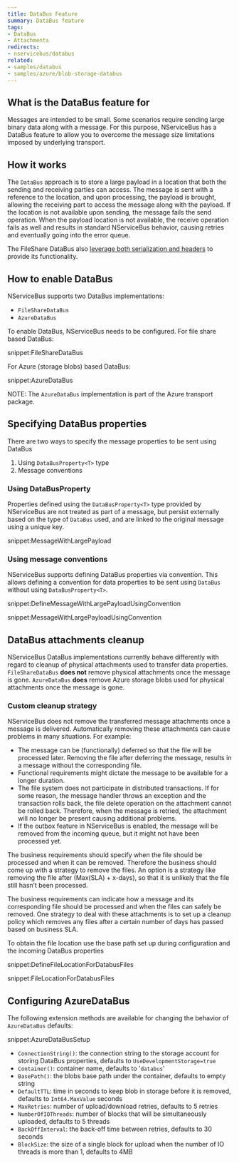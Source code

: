```yaml
---
title: DataBus Feature
summary: DataBus feature
tags:
- DataBus
- Attachments
redirects:
- nservicebus/databus
related:
- samples/databus
- samples/azure/blob-storage-databus
---
```


## What is the DataBus feature for

Messages are intended to be small. Some scenarios require sending large binary data along with a message. For this purpose, NServiceBus has a DataBus feature to allow you to overcome the message size limitations imposed by underlying transport.


## How it works

The `DataBus` approach is to store a large payload in a location that both the sending and receiving parties can access. The message is sent with a reference to the location, and upon processing, the payload is brought, allowing the receiving part to access the message along with the payload. If the location is not available upon sending, the message fails the send operation. When the payload location is not available, the receive operation fails as well and results in standard NServiceBus behavior, causing retries and eventually going into the error queue.

The FileShare DataBus also [leverage both serialization and headers](/nservicebus/messaging/headers.md#fileshare-databus-headers) to provide its functionality.


## How to enable DataBus

NServiceBus supports two DataBus implementations:

* `FileShareDataBus`
* `AzureDataBus`

To enable DataBus, NServiceBus needs to be configured. For file share based DataBus:

snippet:FileShareDataBus

For Azure (storage blobs) based DataBus:

snippet:AzureDataBus

NOTE: The `AzureDataBus` implementation is part of the Azure transport package.


## Specifying DataBus properties

There are two ways to specify the message properties to be sent using DataBus
1. Using `DataBusProperty<T>` type
2. Message conventions


### Using DataBusProperty<T>

Properties defined using the `DataBusProperty<T>` type provided by NServiceBus are not treated as part of a message, but persist externally based on the type of `DataBus` used, and are linked to the original message using a unique key.

snippet:MessageWithLargePayload


### Using message conventions

NServiceBus supports defining DataBus properties via convention. This allows defining a convention for data properties to be sent using `DataBus` without using `DataBusProperty<T>`.

snippet:DefineMessageWithLargePayloadUsingConvention

snippet:MessageWithLargePayloadUsingConvention


## DataBus attachments cleanup

NServiceBus DataBus implementations currently behave differently with regard to cleanup of physical attachments used to transfer data properties. `FileShareDataBus` **does not** remove physical attachments once the message is gone. `AzureDataBus` **does** remove Azure storage blobs used for physical attachments once the message is gone.

### Custom cleanup strategy

NServiceBus does not remove the transferred message attachments once a message is delivered. Automatically removing these attachments can cause problems in many situations. For example:

- The message can be (functionally) deferred so that the file will be processed later. Removing the file after deferring the message, results in a message without the corresponding file.
- Functional requirements might dictate the message to be available for a longer duration.
- The file system does not participate in distributed transactions. If for some reason, the message handler throws an exception and the transaction rolls back, the file delete operation on the attachment cannot be rolled back. Therefore, when the message is retried, the attachment will no longer be present causing additional problems.
- If the outbox feature in NServiceBus is enabled, the message will be removed from the incoming queue, but it might not have been processed yet. 

The business requirements should specify when the file should be processed and when it can be removed. Therefore the business should come up with a strategy to remove the files. An option is a strategy like removing the file after (Max(SLA) + x-days), so that it is unlikely that the file still hasn’t been processed.

The business requirements can indicate how a message and its corresponding file should be processed and when the files can safely be removed. One strategy to deal with these attachments is to set up a cleanup policy which removes any files after a certain number of days has passed based on business SLA.

To obtain the file location use the base path set up during configuration and the incoming DataBus properties

snippet:DefineFileLocationForDatabusFiles

snippet:FileLocationForDatabusFiles
 
## Configuring AzureDataBus

The following extension methods are available for changing the behavior of `AzureDataBus` defaults:

snippet:AzureDataBusSetup

 * `ConnectionString()`: the connection string to the storage account for storing DataBus properties, defaults to `UseDevelopmentStorage=true`
 * `Container()`: container name, defaults to '`databus`'
 * `BasePath()`: the blobs base path under the container, defaults to empty string
 * `DefaultTTL`: time in seconds to keep blob in storage before it is removed, defaults to `Int64.MaxValue` seconds
 * `MaxRetries`: number of upload/download retries, defaults to 5 retries
 * `NumberOfIOThreads`: number of blocks that will be simultaneously uploaded, defaults to 5 threads
 * `BackOffInterval`:  the back-off time between retries, defaults to 30 seconds
 * `BlockSize`: the size of a single block for upload when the number of IO threads is more than 1, defaults to 4MB
